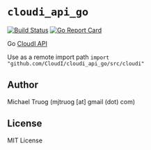 `cloudi_api_go`
===============

[![Build Status](https://travis-ci.org/CloudI/cloudi_api_go.png)](https://travis-ci.org/CloudI/cloudi_api_go) [![Go Report Card](https://goreportcard.com/badge/github.com/CloudI/cloudi_api_go?maxAge=3600)](https://goreportcard.com/report/github.com/CloudI/cloudi_api_go)

Go [CloudI API](http://cloudi.org/api.html#1_Intro)

Use as a remote import path
`import "github.com/CloudI/cloudi_api_go/src/cloudi"`

Author
------

Michael Truog (mjtruog [at] gmail (dot) com)

License
-------

MIT License

